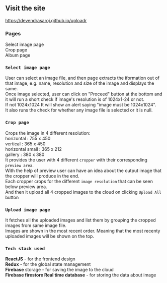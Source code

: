 
## Visit the site

https://devendrasaroj.github.io/uploadr

### Pages

Select image page<br />
Crop page<br />
Album page


### `Select image page`

User can select an image file, and then page extracts the iformation out of that image, e.g. name, resolution and size of the image and displays the same.<br />
Once image selected, user can click on "Proceed" button at the bottom and it will run a short check if image's resolution is of 1024x1-24 or not. <br />
If not 1024x1024 It will show an alert saying "image must be 1024x1024". <br />
It also runs the check for whether any image file is selected or it is null.
### `Crop page`
Crops the image in 4 different resolution: <br />
horizontal : 755 x 450 <br />
vertical : 365 x 450 <br />
horizontal small : 365 x 212 <br />
gallery : 380 x 380 <br />
It provides the user with 4 different `cropper` with their corresponding `preview area`.<br />
With the help of preview user can have an idea about the output image that the cropper will produce in the end. <br />
Each cropper crops for the different `image resolution` that can be seen below preview area.<br />
And then it upload all 4 cropped images to the cloud on clicking `Upload All` button

### `Upload image page`

It fetches all the uploaded images and list them by grouping the cropped images from same image file. <br />
Images are shown in the most recent order. Meaning that the most recenty uploaded images will be shown on the top. 


### `Tech stack used`
**ReactJS** - for the frontend design <br />
**Redux** - for the global state management <br />
**Firebase** storage - for saving the image to the cloud <br />
**Firebase firestore Real time database** - for storing the data about image
